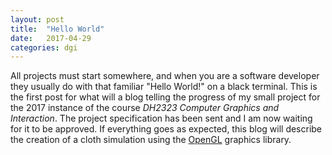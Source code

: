 ```yaml
---
layout: post
title:  "Hello World"
date:   2017-04-29
categories: dgi
---
```


All projects must start somewhere, and when you are a software developer they usually do with that familiar "Hello World!" on a black terminal.
This is the first post for what will a blog telling the progress of my small project for the 2017 instance of the course _DH2323 Computer Graphics and Interaction_. The project specification has been sent and I am now waiting for it to be approved. If everything goes as expected, this blog will describe the creation of a cloth simulation using the [OpenGL](https://www.opengl.org/) graphics library.